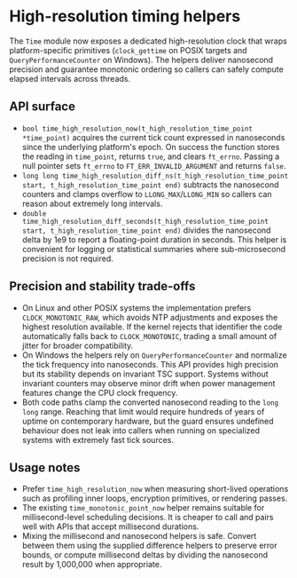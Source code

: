 # High-resolution timing helpers

The `Time` module now exposes a dedicated high-resolution clock that wraps
platform-specific primitives (`clock_gettime` on POSIX targets and
`QueryPerformanceCounter` on Windows). The helpers deliver nanosecond precision
and guarantee monotonic ordering so callers can safely compute elapsed
intervals across threads.

## API surface

* `bool time_high_resolution_now(t_high_resolution_time_point *time_point)`
  acquires the current tick count expressed in nanoseconds since the underlying
  platform's epoch. On success the function stores the reading in
  `time_point`, returns `true`, and clears `ft_errno`. Passing a null pointer
  sets `ft_errno` to `FT_ERR_INVALID_ARGUMENT` and returns `false`.
* `long long time_high_resolution_diff_ns(t_high_resolution_time_point start,
  t_high_resolution_time_point end)` subtracts the nanosecond counters and
  clamps overflow to `LLONG_MAX`/`LLONG_MIN` so callers can reason about
  extremely long intervals.
* `double time_high_resolution_diff_seconds(t_high_resolution_time_point start,
  t_high_resolution_time_point end)` divides the nanosecond delta by 1e9 to
  report a floating-point duration in seconds. This helper is convenient for
  logging or statistical summaries where sub-microsecond precision is not
  required.

## Precision and stability trade-offs

* On Linux and other POSIX systems the implementation prefers
  `CLOCK_MONOTONIC_RAW`, which avoids NTP adjustments and exposes the highest
  resolution available. If the kernel rejects that identifier the code
  automatically falls back to `CLOCK_MONOTONIC`, trading a small amount of
  jitter for broader compatibility.
* On Windows the helpers rely on `QueryPerformanceCounter` and normalize the
  tick frequency into nanoseconds. This API provides high precision but its
  stability depends on invariant TSC support. Systems without invariant counters
  may observe minor drift when power management features change the CPU clock
  frequency.
* Both code paths clamp the converted nanosecond reading to the `long long`
  range. Reaching that limit would require hundreds of years of uptime on
  contemporary hardware, but the guard ensures undefined behaviour does not leak
  into callers when running on specialized systems with extremely fast tick
  sources.

## Usage notes

* Prefer `time_high_resolution_now` when measuring short-lived operations such
  as profiling inner loops, encryption primitives, or rendering passes.
* The existing `time_monotonic_point_now` helper remains suitable for
  millisecond-level scheduling decisions. It is cheaper to call and pairs well
  with APIs that accept millisecond durations.
* Mixing the millisecond and nanosecond helpers is safe. Convert between them
  using the supplied difference helpers to preserve error bounds, or compute
  millisecond deltas by dividing the nanosecond result by 1,000,000 when
  appropriate.
